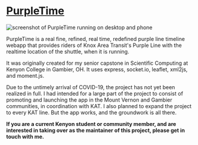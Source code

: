 # [PurpleTime](https://purpletime.glitch.me)

![screenshot of PurpleTime running on desktop and phone](https://i.imgur.com/hMxoOZx.png)

PurpleTime is a real fine, refined, real time, redefined purple line timeline webapp that provides riders of Knox Area Transit's Purple Line with the realtime location of the shuttle, when it is running.

It was originally created for my senior capstone in Scientific Computing at Kenyon College in Gambier, OH. It uses express, socket.io, leaflet, xml2js, and moment.js.

Due to the untimely arrival of COVID-19, the project has not yet been realized in full. I had intended for a large part of the project to consist of promoting and launching the app in the Mount Vernon and Gambier communities, in coordination with KAT. I also planned to expand the project to every KAT line. But the app works, and the groundwork is all there.

**If you are a current Kenyon student or community member, and are interested in taking over as the maintainer of this project, please get in touch with me.**
